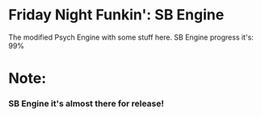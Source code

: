 # Friday Night Funkin': SB Engine
The modified Psych Engine with some stuff here.
SB Engine progress it's: 99%


# Note: 
### SB Engine it's almost there for release!
